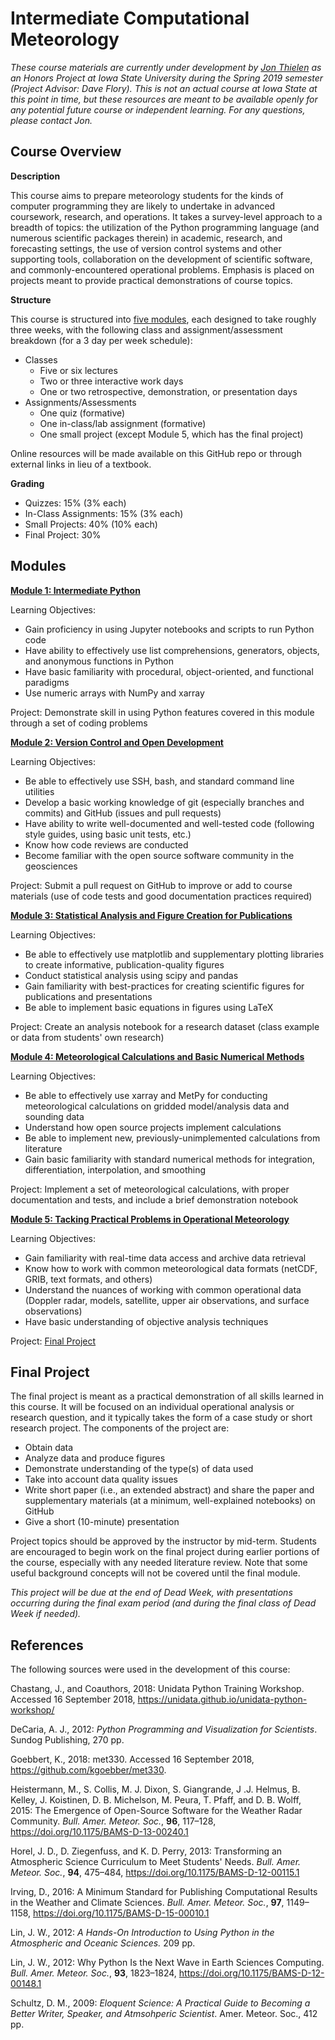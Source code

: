 Intermediate Computational Meteorology
======================================

*These course materials are currently under development by [Jon Thielen](https://github.com/jthielen) as an Honors Project at Iowa State University during the Spring 2019 semester (Project Advisor: Dave Flory). This is not an actual course at Iowa State at this point in time, but these resources are meant to be available openly for any potential future course or independent learning. For any questions, please contact Jon.*

Course Overview
---------------

**Description**

This course aims to prepare meteorology students for the kinds of computer programming they are likely to undertake in advanced coursework, research, and operations. It takes a survey-level approach to a breadth of topics: the utilization of the Python programming language (and numerous scientific packages therein) in academic, research, and forecasting settings, the use of version control systems and other supporting tools, collaboration on the development of scientific software, and commonly-encountered operational problems. Emphasis is placed on projects meant to provide practical demonstrations of course topics.

**Structure**

This course is structured into [five modules](#modules), each designed to take roughly three weeks, with the following class and assignment/assessment breakdown (for a 3 day per week schedule):

- Classes
	- Five or six lectures
	- Two or three interactive work days
	- One or two retrospective, demonstration, or presentation days
- Assignments/Assessments
	- One quiz (formative)
	- One in-class/lab assignment (formative)
	- One small project (except Module 5, which has the final project)

Online resources will be made available on this GitHub repo or through external links in lieu of a textbook.

**Grading**

- Quizzes: 15% (3% each)
- In-Class Assignments: 15% (3% each)
- Small Projects: 40% (10% each)
- Final Project: 30%

Modules
-------

**[Module 1: Intermediate Python](module1/)**

Learning Objectives:

- Gain proficiency in using Jupyter notebooks and scripts to run Python code
- Have ability to effectively use list comprehensions, generators, objects, and anonymous functions in Python
- Have basic familiarity with procedural, object-oriented, and functional paradigms
- Use numeric arrays with NumPy and xarray

Project: Demonstrate skill in using Python features covered in this module through a set of coding problems

**[Module 2: Version Control and Open Development](module2/)**

Learning Objectives:

- Be able to effectively use SSH, bash, and standard command line utilities
- Develop a basic working knowledge of git (especially branches and commits) and GitHub (issues and pull requests)
- Have ability to write well-documented and well-tested code (following style guides, using basic unit tests, etc.)
- Know how code reviews are conducted
- Become familiar with the open source software community in the geosciences

Project: Submit a pull request on GitHub to improve or add to course materials (use of code tests and good documentation practices required)

**[Module 3: Statistical Analysis and Figure Creation for Publications](module3/)**

Learning Objectives:

- Be able to effectively use matplotlib and supplementary plotting libraries to create informative, publication-quality figures
- Conduct statistical analysis using scipy and pandas
- Gain familiarity with best-practices for creating scientific figures for publications and presentations
- Be able to implement basic equations in figures using LaTeX

Project: Create an analysis notebook for a research dataset (class example or data from students' own research)

**[Module 4: Meteorological Calculations and Basic Numerical Methods](module4/)**

Learning Objectives:

- Be able to effectively use xarray and MetPy for conducting meteorological calculations on gridded model/analysis data and sounding data
- Understand how open source projects implement calculations
- Be able to implement new, previously-unimplemented calculations from literature
- Gain basic familiarity with standard numerical methods for integration, differentiation, interpolation, and smoothing

Project: Implement a set of meteorological calculations, with proper documentation and tests, and include a brief demonstration notebook

**[Module 5: Tacking Practical Problems in Operational Meteorology](module5/)**

Learning Objectives:

- Gain familiarity with real-time data access and archive data retrieval
- Know how to work with common meteorological data formats (netCDF, GRIB, text formats, and others)
- Understand the nuances of working with common operational data (Doppler radar, models, satellite, upper air observations, and surface observations)
- Have basic understanding of objective analysis techniques

Project: [Final Project](#final-project)

Final Project
-------------

The final project is meant as a practical demonstration of all skills learned in this course. It will be focused on an individual operational analysis or research question, and it typically takes the form of a case study or short research project. The components of the project are:

- Obtain data
- Analyze data and produce figures
- Demonstrate understanding of the type(s) of data used
- Take into account data quality issues
- Write short paper (i.e., an extended abstract) and share the paper and supplementary materials (at a minimum, well-explained notebooks) on GitHub
- Give a short (10-minute) presentation

Project topics should be approved by the instructor by mid-term. Students are encouraged to begin work on the final project during earlier portions of the course, especially with any needed literature review. Note that some useful background concepts will not be covered until the final module.

*This project will be due at the end of Dead Week, with presentations occurring during the final exam period (and during the final class of Dead Week if needed).*

References
----------

The following sources were used in the development of this course:

Chastang, J., and Coauthors, 2018: Unidata Python Training Workshop. Accessed 16 September 2018, https://unidata.github.io/unidata-python-workshop/ 

DeCaria, A. J., 2012: *Python Programming and Visualization for Scientists*. Sundog Publishing, 270 pp.

Goebbert, K., 2018: met330. Accessed 16 September 2018, https://github.com/kgoebber/met330. 

Heistermann, M., S. Collis, M. J. Dixon, S. Giangrande, J .J. Helmus, B. Kelley, J. Koistinen, D. B. Michelson, M. Peura, T. Pfaff, and D. B. Wolff, 2015: The Emergence of Open-Source Software for the Weather Radar Community. *Bull. Amer. Meteor. Soc.*, **96**, 117–128, https://doi.org/10.1175/BAMS-D-13-00240.1

Horel, J. D., D. Ziegenfuss, and K. D. Perry, 2013: Transforming an Atmospheric Science Curriculum to Meet Students' Needs. *Bull. Amer. Meteor. Soc.*, **94**, 475–484, https://doi.org/10.1175/BAMS-D-12-00115.1

Irving, D., 2016: A Minimum Standard for Publishing Computational Results in the Weather and Climate Sciences. *Bull. Amer. Meteor. Soc.*, **97**, 1149–1158, https://doi.org/10.1175/BAMS-D-15-00010.1

Lin, J. W., 2012: *A Hands-On Introduction to Using Python in the Atmospheric and Oceanic Sciences.* 209 pp.

Lin, J. W., 2012: Why Python Is the Next Wave in Earth Sciences Computing. *Bull. Amer. Meteor. Soc.*, **93**, 1823–1824, https://doi.org/10.1175/BAMS-D-12-00148.1

Schultz, D. M., 2009: *Eloquent Science: A Practical Guide to Becoming a Better Writer, Speaker, and Atmsohperic Scientist*. Amer. Meteor. Soc., 412 pp.
